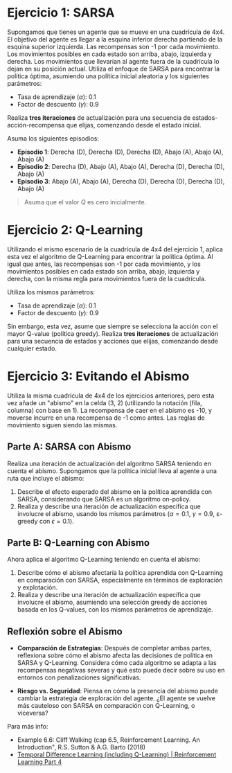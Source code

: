 # Ejercicio 1: SARSA

Supongamos que tienes un agente que se mueve en una cuadrícula de 4x4. El objetivo del agente es llegar a la esquina inferior derecha partiendo de la esquina superior izquierda. Las recompensas son -1 por cada movimiento. Los movimientos posibles en cada estado son arriba, abajo, izquierda y derecha. Los movimientos que llevarían al agente fuera de la cuadrícula lo dejan en su posición actual. Utiliza el enfoque de SARSA para encontrar la política óptima, asumiendo una política inicial aleatoria y los siguientes parámetros:

- Tasa de aprendizaje ($\alpha$): 0.1
- Factor de descuento ($\gamma$): 0.9

Realiza **tres iteraciones** de actualización para una secuencia de estados-acción-recompensa que elijas, comenzando desde el estado inicial.

Asuma los siguientes episodios:
- **Episodio 1**: Derecha (D), Derecha (D), Derecha (D), Abajo (A), Abajo (A), Abajo (A)
- **Episodio 2**: Derecha (D), Abajo (A), Abajo (A), Derecha (D), Derecha (D), Abajo (A)
- **Episodio 3**: Abajo (A), Abajo (A), Derecha (D), Derecha (D), Derecha (D), Abajo (A)

> Asuma que el valor $Q$ es cero inicialmente.
# Ejercicio 2: Q-Learning

Utilizando el mismo escenario de la cuadrícula de 4x4 del ejercicio 1, aplica esta vez el algoritmo de Q-Learning para encontrar la política óptima. Al igual que antes, las recompensas son -1 por cada movimiento, y los movimientos posibles en cada estado son arriba, abajo, izquierda y derecha, con la misma regla para movimientos fuera de la cuadrícula.

Utiliza los mismos parámetros:

- Tasa de aprendizaje ($\alpha$): 0.1
- Factor de descuento ($\gamma$): 0.9

Sin embargo, esta vez, asume que siempre se selecciona la acción con el mayor Q-value (política greedy). Realiza **tres iteraciones** de actualización para una secuencia de estados y acciones que elijas, comenzando desde cualquier estado.

# Ejercicio 3: Evitando el Abismo

Utiliza la misma cuadrícula de 4x4 de los ejercicios anteriores, pero esta vez añade un "abismo" en la celda (3, 2) (utilizando la notación (fila, columna) con base en 1). La recompensa de caer en el abismo es -10, y moverse incurre en una recompensa de -1 como antes. Las reglas de movimiento siguen siendo las mismas.

## Parte A: SARSA con Abismo

Realiza una iteración de actualización del algoritmo SARSA teniendo en cuenta el abismo. Supongamos que la política inicial lleva al agente a una ruta que incluye el abismo:

1. Describe el efecto esperado del abismo en la política aprendida con SARSA, considerando que SARSA es un algoritmo on-policy.
2. Realiza y describe una iteración de actualización específica que involucre el abismo, usando los mismos parámetros ($\alpha = 0.1$, $\gamma = 0.9$, ε-greedy con $\epsilon = 0.1$).

## Parte B: Q-Learning con Abismo

Ahora aplica el algoritmo Q-Learning teniendo en cuenta el abismo:

1. Describe cómo el abismo afectaría la política aprendida con Q-Learning en comparación con SARSA, especialmente en términos de exploración y explotación.
2. Realiza y describe una iteración de actualización específica que involucre el abismo, asumiendo una selección greedy de acciones basada en los Q-values, con los mismos parámetros de aprendizaje.

## Reflexión sobre el Abismo

- **Comparación de Estrategias**: Después de completar ambas partes, reflexiona sobre cómo el abismo afecta las decisiones de política en SARSA y Q-Learning. Considera cómo cada algoritmo se adapta a las recompensas negativas severas y qué esto puede decir sobre su uso en entornos con penalizaciones significativas.

- **Riesgo vs. Seguridad**: Piensa en cómo la presencia del abismo puede cambiar la estrategia de exploración del agente. ¿El agente se vuelve más cauteloso con SARSA en comparación con Q-Learning, o viceversa?

Para más info:
- Example 6.6: Cliff Walking (cap 6.5, Reinforcement Learning. An Introduction", R.S. Sutton & A.G. Barto (2018)
- [Temporal Difference Learning (including Q-Learning) | Reinforcement Learning Part 4](https://www.youtube.com/watch?v=AJiG3ykOxmY&pp=ygUkY2xpZmYgd2Fsa2luZyByZWluZm9yY2VtZW50IGxlYXJuaW5n)